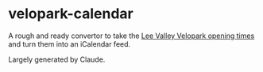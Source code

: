 # velopark-calendar

A rough and ready convertor to take the [Lee Valley Velopark opening times](https://www.better.org.uk/leisure-centre/lee-valley/velopark/road-cycling) and turn them into an iCalendar feed.

Largely generated by Claude.
